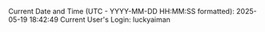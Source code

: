 Current Date and Time (UTC - YYYY-MM-DD HH:MM:SS formatted): 2025-05-19 18:42:49
Current User's Login: luckyaiman
